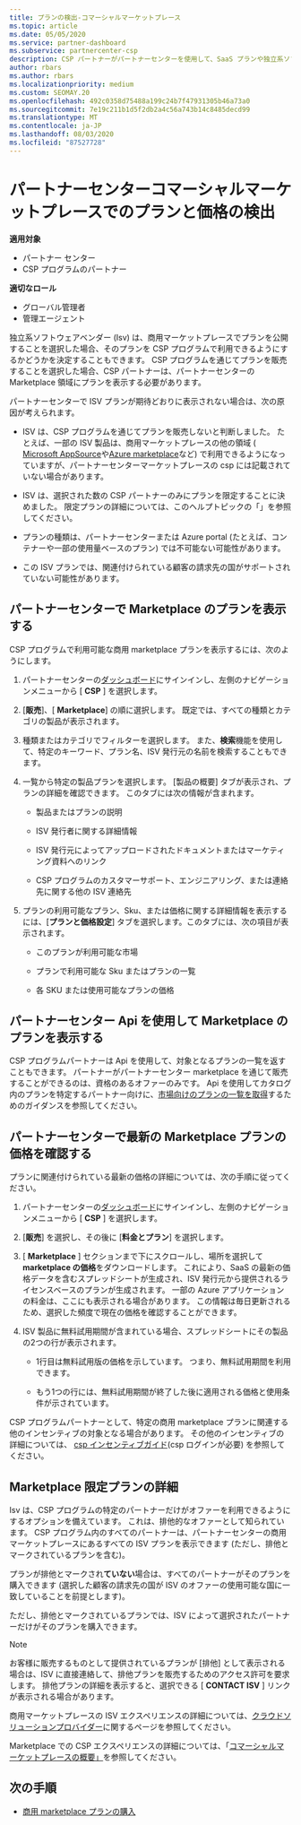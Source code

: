 ```yaml
---
title: プランの検出-コマーシャルマーケットプレース
ms.topic: article
ms.date: 05/05/2020
ms.service: partner-dashboard
ms.subservice: partnercenter-csp
description: CSP パートナーがパートナーセンターを使用して、SaaS プランや独立系ソフトウェアベンダー (Isv) からの価格を表示または検索する方法について説明します。
author: rbars
ms.author: rbars
ms.localizationpriority: medium
ms.custom: SEOMAY.20
ms.openlocfilehash: 492c0358d75488a199c24b7f47931305b46a73a0
ms.sourcegitcommit: 7e19c211b1d5f2db2a4c56a743b14c8485decd99
ms.translationtype: MT
ms.contentlocale: ja-JP
ms.lasthandoff: 08/03/2020
ms.locfileid: "87527728"
---
```

# <a name="discover-offers-and-pricing-in-the-partner-center-commercial-marketplace"></a>パートナーセンターコマーシャルマーケットプレースでのプランと価格の検出

**適用対象**

- パートナー センター
- CSP プログラムのパートナー

**適切なロール**

- グローバル管理者
- 管理エージェント

独立系ソフトウェアベンダー (Isv) は、商用マーケットプレースでプランを公開することを選択した場合、そのプランを CSP プログラムで利用できるようにするかどうかを決定することもできます。 CSP プログラムを通じてプランを販売することを選択した場合、CSP パートナーは、パートナーセンターの Marketplace 領域にプランを表示する必要があります。

パートナーセンターで ISV プランが期待どおりに表示されない場合は、次の原因が考えられます。

- ISV は、CSP プログラムを通じてプランを販売しないと判断しました。 たとえば、一部の ISV 製品は、商用マーケットプレースの他の領域 ( [Microsoft AppSource](https://appsource.microsoft.com/)や[Azure marketplace](https://azuremarketplace.microsoft.com/)など) で利用できるようになっていますが、パートナーセンターマーケットプレースの csp には記載されていない場合があります。

- ISV は、選択された数の CSP パートナーのみにプランを限定することに決めました。 限定プランの詳細については、このヘルプトピックの「」を参照してください。

- プランの種類は、パートナーセンターまたは Azure portal (たとえば、コンテナーや一部の使用量ベースのプラン) では不可能ない可能性があります。

- この ISV プランでは、関連付けられている顧客の請求先の国がサポートされていない可能性があります。

## <a name="view-marketplace-offers-in-partner-center"></a>パートナーセンターで Marketplace のプランを表示する

CSP プログラムで利用可能な商用 marketplace プランを表示するには、次のようにします。 

1. パートナーセンターの[ダッシュボード](https://partner.microsoft.com/dashboard)にサインインし、左側のナビゲーションメニューから [ **CSP** ] を選択します。

2. [**販売**]、[ **Marketplace**] の順に選択します。 既定では、すべての種類とカテゴリの製品が表示されます。

3. 種類またはカテゴリでフィルターを選択します。 また、**検索**機能を使用して、特定のキーワード、プラン名、ISV 発行元の名前を検索することもできます。

4. 一覧から特定の製品プランを選択します。 [製品の概要] タブが表示され、プランの詳細を確認できます。 このタブには次の情報が含まれます。 

    - 製品またはプランの説明

    - ISV 発行者に関する詳細情報

    - ISV 発行元によってアップロードされたドキュメントまたはマーケティング資料へのリンク

    - CSP プログラムのカスタマーサポート、エンジニアリング、または連絡先に関する他の ISV 連絡先

5. プランの利用可能なプラン、Sku、または価格に関する詳細情報を表示するには、[**プランと価格設定**] タブを選択します。このタブには、次の項目が表示されます。

    - このプランが利用可能な市場

    - プランで利用可能な Sku またはプランの一覧

    - 各 SKU または使用可能なプランの価格

## <a name="view-marketplace-offers-via-partner-center-apis"></a>パートナーセンター Api を使用して Marketplace のプランを表示する

CSP プログラムパートナーは Api を使用して、対象となるプランの一覧を返すこともできます。 パートナーがパートナーセンター marketplace を通じて販売することができるのは、資格のあるオファーのみです。 Api を使用してカタログ内のプランを特定するパートナー向けに、[市場向けのプランの一覧を取得](https://docs.microsoft.com/partner-center/develop/create-subscription-azure-marketplace-products#get-a-list-of-offers-for-a-market)するためのガイダンスを参照してください。

## <a name="view-the-latest-marketplace-offer-pricing-in-partner-center"></a>パートナーセンターで最新の Marketplace プランの価格を確認する

プランに関連付けられている最新の価格の詳細については、次の手順に従ってください。

1. パートナーセンターの[ダッシュボード](https://partner.microsoft.com/dashboard)にサインインし、左側のナビゲーションメニューから [ **CSP** ] を選択します。

2. [**販売**] を選択し、その後に [**料金とプラン**] を選択します。

3. [ **Marketplace** ] セクションまで下にスクロールし、場所を選択して**marketplace の価格**をダウンロードします。 これにより、SaaS の最新の価格データを含むスプレッドシートが生成され、ISV 発行元から提供されるライセンスベースのプランが生成されます。 一部の Azure アプリケーションの料金は、ここにも表示される場合があります。 この情報は毎日更新されるため、選択した頻度で現在の価格を確認することができます。

4. ISV 製品に無料試用期間が含まれている場合、スプレッドシートにその製品の2つの行が表示されます。

    - 1行目は無料試用版の価格を示しています。 つまり、無料試用期間を利用できます。

    - もう1つの行には、無料試用期間が終了した後に適用される価格と使用条件が示されています。

CSP プログラムパートナーとして、特定の商用 marketplace プランに関連する他のインセンティブの対象となる場合があります。 その他のインセンティブの詳細については、 [csp インセンティブガイド](https://aka.ms/partnerincentives)(csp ログインが必要) を参照してください。

## <a name="learn-about-marketplace-exclusive-offers"></a>Marketplace 限定プランの詳細

Isv は、CSP プログラムの特定のパートナーだけがオファーを利用できるようにするオプションを備えています。 これは、排他的なオファーとして知られています。 CSP プログラム内のすべてのパートナーは、パートナーセンターの商用マーケットプレースにあるすべての ISV プランを表示できます (ただし、排他とマークされているプランを含む)。

プランが排他とマークされ**ていない**場合は、すべてのパートナーがそのプランを購入できます (選択した顧客の請求先の国が ISV のオファーの使用可能な国に一致していることを前提とします)。

ただし、排他とマークされているプランでは、ISV によって選択されたパートナーだけがそのプランを購入できます。

> [!NOTE]
> お客様に販売するものとして提供されているプランが [排他] として表示される場合は、ISV に直接連絡して、排他プランを販売するためのアクセス許可を要求します。 排他プランの詳細を表示すると、選択できる [ **CONTACT ISV** ] リンクが表示される場合があります。

商用マーケットプレースの ISV エクスペリエンスの詳細については、[クラウドソリューションプロバイダー](https://docs.microsoft.com/azure/marketplace/cloud-solution-providers)に関するページを参照してください。

Marketplace での CSP エクスペリエンスの詳細については、「[コマーシャルマーケットプレースの概要」](csp-commercial-marketplace-overview.md)を参照してください。

## <a name="next-steps"></a>次の手順

- [商用 marketplace プランの購入](csp-commercial-marketplace-purchase.md)
